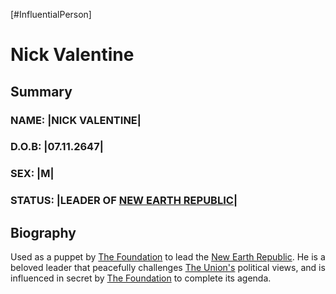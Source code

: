 [#InfluentialPerson]

# Nick Valentine

## Summary

### NAME: |NICK VALENTINE|
### D.O.B: |07.11.2647|
### SEX: |M|
### STATUS: |LEADER OF [NEW EARTH REPUBLIC](../Factions/New%20Earth%20Republic.md)|

## Biography

Used as a puppet by [The Foundation](../Factions/The%20Foundation.md) to lead the [New Earth Republic](../Factions/New%20Earth%20Republic.md). He is a beloved leader that peacefully challenges [The Union's](../Factions/The%20Union.md) political views, and is influenced in secret by [The Foundation](../Factions/The%20Foundation.md) to complete its agenda.

